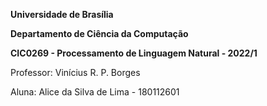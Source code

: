 **Universidade de Brasília**

**Departamento de Ciência da Computação**

**CIC0269 - Processamento de Linguagem Natural - 2022/1**

 Professor: Vinícius R. P. Borges
 
 Aluna: Alice da Silva de Lima - 180112601
